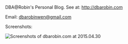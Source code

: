 DBA@Robin's Personal Blog. See at: http://dbarobin.com

Email: dbarobinwen@gmail.com

Screenshots:

![Screenshots of dbarobin.com at 2015.04.30](http://dbarobin.com/images/dbarobin.com.screenshots.150430.png)